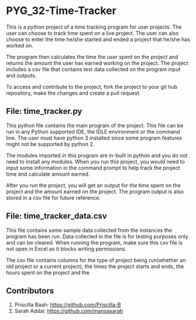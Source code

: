 # PYG_32-Time-Tracker

This is a python project of a time tracking program for user projects. The user can choose to track time spent on a live project. 
The user can also choose to enter the time he/she started and ended a project that he/she has worked on.

The program then calculates the time the user spent on the project and returns the amount the user has earned working on the project. 
The project includes a csv file that contains test data collected on the program input and outputs.

To access and contribute to the project, fork the project to your git hub repository, make the changes and create a pull request.


File: time_tracker.py
--------------------
This python file contains the main program of the project.
This file can be run in any Python supported IDE, the IDLE environment or the command line. 
The user must have python 3 installed since some program features might not be supported by python 2.

The modules imported in this program are in-built in python and you do not need to install any modules.
When you run this project, you would need to input some information in the command prompt to help track the project time and calculate amount earned.

After you run the project, you will get an output for the time spent on the project and the amount earned on the project.
The program output is also stored in a csv file for future reference.


File: time_tracker_data.csv
---------------------------
This file contains some sample data collected from the instances the program has been run. Data collected in the file
is for testing purposes only and can be cleared. When running the program, make sure this csv file is not open in Excel
as it blocks writing permissions. 

The csv file contains columns for the type of project being run(whether an old project or a current project), the times
the project starts and ends, the hours spent on the project and the 


Contributors
------------
1. Priscilla Baah: https://github.com/Priscilla-B
2. Sarah Addai: https://github.com/mansasarah
